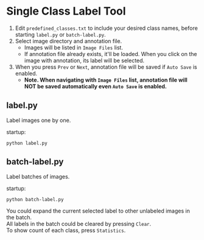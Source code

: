 # Single Class Label Tool

1. Edit ```predefined_classes.txt``` to include your desired class names, before starting ```label.py``` or ```batch-label.py```.  
2. Select image directory and annotation file.  
   * Images will be listed in ```Image Files``` list.  
   * If annotation file already exists, it'll be loaded. When you click on the image with annotation, its label will be selected.  
2. When you press ```Prev``` or ```Next```, annotation file will be saved if ```Auto Save``` is enabled.  
   * **Note. When navigating with ```Image Files``` list, annotation file will NOT be saved automatically even ```Auto Save``` is enabled.**  

## label.py

Label images one by one.  

startup:  

```
python label.py
```

## batch-label.py

Label batches of images.  

startup:  

```
python batch-label.py
```

You could expand the current selected label to other unlabeled images in the batch.  
All labels in the batch could be cleared by pressing ```Clear```.  
To show count of each class, press ```Statistics```.  
